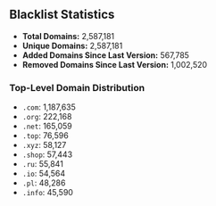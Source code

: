 ## Blacklist Statistics

- **Total Domains:** 2,587,181
- **Unique Domains:** 2,587,181
- **Added Domains Since Last Version:** 567,785
- **Removed Domains Since Last Version:** 1,002,520

### Top-Level Domain Distribution

-  `.com`: 1,187,635
-  `.org`: 222,168
-  `.net`: 165,059
-  `.top`: 76,596
-  `.xyz`: 58,127
-  `.shop`: 57,443
-  `.ru`: 55,841
-  `.io`: 54,564
-  `.pl`: 48,286
-  `.info`: 45,590
